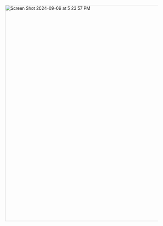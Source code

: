 <img width="710" alt="Screen Shot 2024-09-09 at 5 23 57 PM" src="https://github.com/user-attachments/assets/42436f21-7ad6-4187-9e12-0cb89573e8de">
